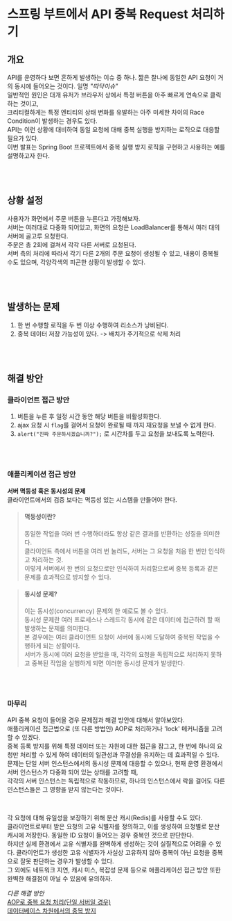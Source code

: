 # 스프링 부트에서 API 중복 Request 처리하기

## 개요
   
API를 운영하다 보면 흔하게 발생하는 이슈 중 하나. 짧은 찰나에 동일한 API 요청이 거의 동시에 들어오는 것이다. 일명 *"따닥이슈"*   
일반적인 원인은 대개 유저가 브라우저 상에서 특정 버튼을 아주 빠르게 연속으로 클릭하는 것이고,   
크리티컬하게는 특정 엔티티의 상태 변화를 유발하는 아주 미세한 차이의 Race Condition이 발생하는 경우도 있다.   
API는 이런 상황에 대비하여 동일 요청에 대해 중복 실행을 방지하는 로직으로 대응할 필요가 있다.   
이번 발표는 Spring Boot 프로젝트에서 중복 실행 방지 로직을 구현하고 사용하는 예를 설명하고자 한다.

<br><br>

## 상황 설정

사용자가 화면에서 주문 버튼을 누른다고 가정해보자.   
서버는 여러대로 다중화 되어있고, 화면의 요청은 LoadBalancer를 통해서 여러 대의 서버에 골고루 요청한다.   
주문은 총 2회에 걸쳐서 각각 다른 서버로 요청된다.   
서버 측의 처리에 따라서 각기 다른 2개의 주문 요청이 생성될 수 있고, 내용이 중복될 수도 있으며, 각양각색의 피곤한 상황이 발생할 수 있다.

<br><br>

## 발생하는 문제
1. 한 번 수행할 로직을 두 번 이상 수행하여 리소스가 낭비된다.
2. 중복 데이터 저장 가능성이 있다.
-> 배치가 주기적으로 삭제 처리

<br><br>

## 해결 방안

### 클라이언트 접근 방안
1. 버튼을 누른 후 일정 시간 동안 해당 버튼을 비활성화한다.
2. ajax 요청 시 `flag`를 걸어서 요청이 완료될 때 까지 재요청을 보낼 수 없게 한다.
3. `alert("진짜 주문하시겠습니까?");` 로 시간차를 두고 요청을 보내도록 노력한다.

<br><br>

### 애플리케이션 접근 방안

**서버 멱등성 혹은 동시성의 문제**   
클라이언트에서의 검증 보다는 멱등성 있는 시스템을 만들어야 한다.   

> #### 멱등성이란?
> 동일한 작업을 여러 번 수행하더라도 항상 같은 결과를 반환하는 성질을 의미한다.   
> 클라이언트 측에서 버튼을 여러 번 눌러도, 서버는 그 요청을 처음 한 번만 인식하고 처리하는 것.   
>이렇게 서버에서 한 번의 요청으로만 인식하여 처리함으로써 중복 등록과 같은 문제를 효과적으로 방지할 수 있다.


> #### 동시성 문제?
> 이는 동시성(concurrency) 문제의 한 예로도 볼 수 있다.   
> 동시성 문제란 여러 프로세스나 스레드각 동시에 같은 데이터에 접근하려 할 때 발생하는 문제를 의미한다.   
> 본 경우에는 여러 클라이언트 요청이 서버에 동시에 도달하여 중복된 작업을 수행하게 되는 상황이다.   
> 서버가 동시에 여러 요청을 받았을 때, 각각의 요청을 독립적으로 처리하지 못하고 중복된 작업을 실행하게 되면 이러한 동시성 문제가 발생한다.   

<br><br>

### 마무리

API 중복 요청이 들어올 경우 문제점과 해결 방안에 대해서 알아보았다.   
애플리케이션 접근법으로 (또 다른 방법인) AOP로 처리하거나 'lock' 메커니즘을 고려할 수 있겠다.   
중복 등록 방지를 위해 특정 데이터 또는 자원에 대한 접근을 잠그고, 한 번에 하나의 요청만 처리할 수 있게 하여 데이터의 일관성과 무결성을 유지하는 데 효과적일 수 있다.   
문제는 단일 서버 인스턴스에서의 동시성 문제에 대응할 수 있으나, 현재 운영 환경에서 서버 인스턴스가 다중화 되어 있는 상태를 고려할 때,   
각각의 서버 인스턴스는 독립적으로 작동하므로, 하나의 인스턴스에서 락을 걸어도 다른 인스턴스들은 그 영향을 받지 않는다는 것이다.   

<br>

각 요청에 대해 유일성을 보장하기 위해 분산 캐시(Redis)를 사용할 수도 있다.   
클라이언트로부터 받은 요청의 고유 식별자를 정의하고, 이를 생성하여 요청별로 분산 캐시에 저장한다. 동일한 ID 요청이 들어오는 경우 중복인 것으로 판단한다.   
하지만 실제 환경에서 고유 식별자를 완벽하게 생성하는 것이 실질적으로 어려울 수 있다. 클라이언트가 생성한 고유 식별자가 사실상 고유하지 않아 중복이 아닌 요청을 중복으로 잘못 판단하는 경우가 발생할 수 있다.   
그 외에도 네트워크 지연, 캐시 미스, 복잡성 문제 등으로 애플리케이션 접근 방안 또한 완벽한 해결점이 아닐 수 있음에 유의하자.   

*다른 해결 방안*   
[AOP로 중복 요청 처리(단일 서버일 경우)](https://soobysu.tistory.com/125)   
[데이터베이스 차원에서의 중복 방지](https://upcurvewave.tistory.com/646)
